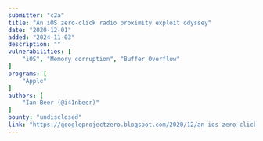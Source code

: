 ```yaml
---
submitter: "c2a"
title: "An iOS zero-click radio proximity exploit odyssey"
date: "2020-12-01"
added: "2024-11-03"
description: ""
vulnerabilities: [
    "iOS", "Memory corruption", "Buffer Overflow"
]
programs: [
    "Apple"
]
authors: [
    "Ian Beer (@i41nbeer)"
]
bounty: "undisclosed"
link: "https://googleprojectzero.blogspot.com/2020/12/an-ios-zero-click-radio-proximity.html"
---
```




